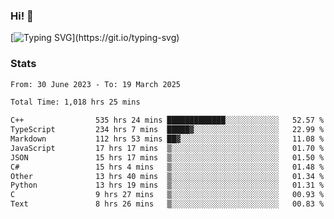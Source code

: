 ### Hi!  👋

[![Typing SVG](https://readme-typing-svg.herokuapp.com?font=Fira+Code&pause=1000&width=435&lines=Hello!+I'm+Texiwustion.)](https://git.io/typing-svg)

### Stats

<!--START_SECTION:waka-->

```txt
From: 30 June 2023 - To: 19 March 2025

Total Time: 1,018 hrs 25 mins

C++                535 hrs 24 mins █████████████░░░░░░░░░░░░   52.57 %
TypeScript         234 hrs 7 mins  █████▓░░░░░░░░░░░░░░░░░░░   22.99 %
Markdown           112 hrs 53 mins ██▓░░░░░░░░░░░░░░░░░░░░░░   11.08 %
JavaScript         17 hrs 17 mins  ▒░░░░░░░░░░░░░░░░░░░░░░░░   01.70 %
JSON               15 hrs 17 mins  ▒░░░░░░░░░░░░░░░░░░░░░░░░   01.50 %
C#                 15 hrs 4 mins   ▒░░░░░░░░░░░░░░░░░░░░░░░░   01.48 %
Other              13 hrs 40 mins  ▒░░░░░░░░░░░░░░░░░░░░░░░░   01.34 %
Python             13 hrs 19 mins  ▒░░░░░░░░░░░░░░░░░░░░░░░░   01.31 %
C                  9 hrs 27 mins   ▒░░░░░░░░░░░░░░░░░░░░░░░░   00.93 %
Text               8 hrs 26 mins   ▒░░░░░░░░░░░░░░░░░░░░░░░░   00.83 %
```

<!--END_SECTION:waka-->
